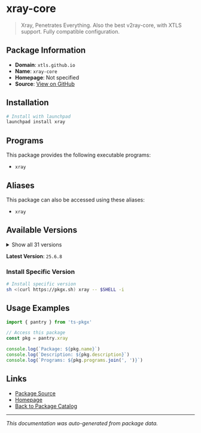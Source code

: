 # xray-core

> Xray, Penetrates Everything. Also the best v2ray-core, with XTLS support. Fully compatible configuration.

## Package Information

- **Domain**: `xtls.github.io`
- **Name**: `xray-core`
- **Homepage**: Not specified
- **Source**: [View on GitHub](https://github.com/pkgxdev/pantry/tree/main/projects/xtls.github.io/package.yml)

## Installation

```bash
# Install with launchpad
launchpad install xray
```

## Programs

This package provides the following executable programs:

- `xray`

## Aliases

This package can also be accessed using these aliases:

- `xray`

## Available Versions

<details>
<summary>Show all 31 versions</summary>

- `25.6.8`, `25.5.16`, `25.4.30`, `25.3.6`, `25.2.21`
- `25.1.30`, `24.12.31`, `24.12.18`, `24.11.30`, `24.11.21`
- `24.11.11`, `24.11.5`, `24.10.31`, `24.9.30`, `1.8.24`
- `1.8.23`, `1.8.21`, `1.8.20`, `1.8.19`, `1.8.18`
- `1.8.17`, `1.8.16`, `1.8.15`, `1.8.13`, `1.8.12`
- `1.8.11`, `1.8.10`, `1.8.9`, `1.8.8`, `1.8.7`
- `1.8.6`

</details>

**Latest Version**: `25.6.8`

### Install Specific Version

```bash
# Install specific version
sh <(curl https://pkgx.sh) xray -- $SHELL -i
```

## Usage Examples

```typescript
import { pantry } from 'ts-pkgx'

// Access this package
const pkg = pantry.xray

console.log(`Package: ${pkg.name}`)
console.log(`Description: ${pkg.description}`)
console.log(`Programs: ${pkg.programs.join(', ')}`)
```

## Links

- [Package Source](https://github.com/pkgxdev/pantry/tree/main/projects/xtls.github.io/package.yml)
- [Homepage](#)
- [Back to Package Catalog](../../package-catalog.md)

---

*This documentation was auto-generated from package data.*
